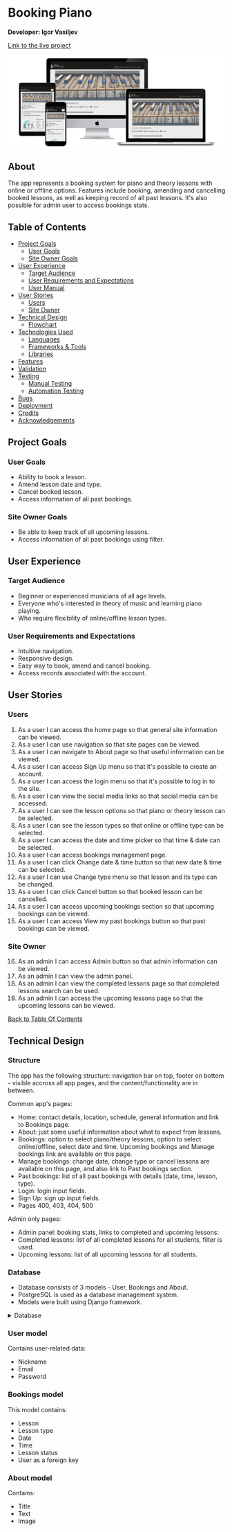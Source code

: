 # Booking Piano

**Developer: Igor Vasiljev**

[Link to the live project](https://booking-app-pp4.herokuapp.com/)

![logo](static/images/all-devices-black.png)

## About

The app represents a booking system for piano and theory lessons with online or offline options. Features include booking, amending and cancelling booked lessons, as well as keeping record of all past lessons.
It's also possible for admin user to access bookings stats.

## Table of Contents

  - [Project Goals](#project-goals)
    - [User Goals](#user-goals)
    - [Site Owner Goals](#site-owner-goals)
  - [User Experience](#user-experience)
    - [Target Audience](#target-audience)
    - [User Requirements and Expectations](#user-requirements-and-expectations)
    - [User Manual](#user-manual)
  - [User Stories](#user-stories)
    - [Users](#users)
    - [Site Owner](#site-owner)
  - [Technical Design](#technical-design)
    - [Flowchart](#flowchart)
  - [Technologies Used](#technologies-used)
    - [Languages](#languages)
    - [Frameworks & Tools](#frameworks--tools)
    - [Libraries](#libraries)
  - [Features](#features)
  - [Validation](#validation)
  - [Testing](#testing)
    - [Manual Testing](#manual-testing)
    - [Automation Testing](#automation-testing)
  - [Bugs](#bugs)
  - [Deployment](#deployment)
  - [Credits](#credits)
  - [Acknowledgements](#acknowledgements)

## Project Goals

### User Goals

- Ability to book a lesson.
- Amend lesson date and type.
- Cancel booked lesson.
- Access information of all past bookings.

### Site Owner Goals

- Be able to keep track of all upcoming lessons.
- Access information of all past bookings using filter.

## User Experience

### Target Audience

- Beginner or experienced musicians of all age levels.
- Everyone who's interested in theory of music and learning piano playing.
- Who require flexibility of online/offline lesson types.

### User Requirements and Expectations

- Intuitive navigation.
- Responsive design.
- Easy way to book, amend and cancel booking.
- Access records associated with the account.

## User Stories

### Users

1. As a user I can access the home page so that general site information can be viewed.
2. As a user I can use navigation so that site pages can be viewed.
3. As a user I can navigate to About page so that useful information can be viewed.
4. As a user I can access Sign Up menu so that it's possible to create an account.
5. As a user I can access the login menu so that it's possible to log in to the site.
6. As a user I can view the social media links so that social media can be accessed.
7. As a user I can see the lesson options so that piano or theory lesson can be selected.
8. As a user I can see the lesson types so that online or offline type can be selected.
9. As a user I can access the date and time picker so that time & date can be selected.
10. As a user I can access bookings management page.
11. As a user I can click Change date & time button so that new date & time can be selected.
12. As a user I can use Change type menu so that lesson and its type can be changed.
13. As a user I can click Cancel button so that booked lesson can be cancelled.
14. As a user I can access upcoming bookings section so that upcoming bookings can be viewed.
15. As a user I can access View my past bookings button so that past bookings can be viewed.

### Site Owner

16. As an admin I can access Admin button so that admin information can be viewed.
17. As an admin I can view the admin panel.
18. As an admin I can view the completed lessons page so that completed lessons search can be used.
19. As an admin I can access the upcoming lessons page so that the upcoming lessons can be viewed.

[Back to Table Of Contents](#table-of-contents)

## Technical Design

### Structure

The app has the following structure: navigation bar on top, footer on bottom - visible accross all app pages, and the content/functionality are in between.

Common app's pages:
- Home: contact details, location, schedule, general information and link to Bookings page.
- About: just some useful information about what to expect from lessons.
- Bookings: option to select piano/theory lessons, option to select online/offline, select date and time. Upcoming bookings and Manage bookings link are available on this page.
- Manage bookings: change date, change type or cancel lessons are available on this page, and also link to Past bookings section.
- Past bookings: list of all past bookings with details (date, time, lesson, type).
- Login: login input fields.
- Sign Up: sign up input fields.
- Pages 400, 403, 404, 500

Admin only pages:
- Admin panel: booking stats, links to completed and upcoming lessons:
- Completed lessons: list of all completed lessons for all students, filter is used.
- Upcoming lessons: list of all upcoming lessons for all students.

### Database

- Database consists of 3 models - User, Bookings and About.
- PostgreSQL is used as a database management system.
- Models were built using Django framework. 

<details><summary>Database</summary>

![Database](static/images/str.JPG)

</details>

### User model
Contains user-related data: 
- Nickname 
- Email
- Password

### Bookings model
This model contains: 
- Lesson
- Lesson type
- Date
- Time
- Lesson status
- User as a foreign key

### About model
Contains:
- Title
- Text
- Image